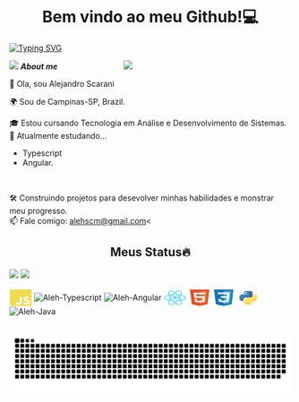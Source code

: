 <div align = 'center'>
  <a href="https://www.instagram.com/in/aleh_scm" target="_blank"><img src="https://img.shields.io/badge/Portfolio-2d38dd?style=for-the-badge&logo=github&logoColor=white" target="_blank" alt=""></a>
  <a href="https://www.instagram.com/in/aleh_scm" target="_blank"><img src="https://img.shields.io/badge/Instagram-E4405F?style=for-the-badge&logo=instagram&logoColor=white" target="_blank" alt=""></a>
  <a href="https://www.linkedin.com/in/alehscm" target="_blank"><img src="https://img.shields.io/badge/LinkedIn-0077B5?style=for-the-badge&logo=linkedin&logoColor=white" target="_blank" alt=""></a>
</div>

# <div align = center> Bem vindo ao meu Github!💻 </div>

[![Typing SVG](https://readme-typing-svg.demolab.com?font=Fira+Code&pause=1000&color=ff0086&background=FF56FF00&center=true&width=435&lines=Aspiring+Full-Stack+Developer+%F0%9F%9A%80)](https://git.io/typing-svg)

<img align = 'right' width = '300px'  src="https://cdn.discordapp.com/attachments/1330758964937363467/1330759120478797865/8fef2e8c3b0b91c868824cf7cebc3f97.gif?ex=678f2582&is=678dd402&hm=266b55f6b85542d9fdb52b2ebb065a57df26bcd0e972ffc91f1b5ea3dc7dc2c4&" />

<img src="https://media.giphy.com/media/ObNTw8Uzwy6KQ/giphy.gif" width="30px">&nbsp;***About me***

👋 Ola, sou Alejandro Scarani

🌍 Sou de Campinas-SP, Brazil.

🎓 Estou cursando Tecnologia em Análise e Desenvolvimento de Sistemas.
<br>
🎯 Atualmente estudando...
  - Typescript
  - Angular.
<br>
  
🛠️ Construindo projetos para desevolver minhas habilidades e monstrar meu progresso.
<br>
📫 Fale comigo: <a href="alehscm@gmail.com">alehscm@gmail.com<
## <div align = center> Meus Status🔥 </div>


<div display: flex;>
  <img height = '220em' src="https://github-readme-stats.vercel.app/api?username=alehscm&show_icons=true&theme=radical">
  <img  height = '220em' src="https://github-readme-stats.vercel.app/api/top-langs/?username=alehscm&layout=compact&show_icons=true&theme=radical">
</div>


<div style="display: inline_block"><br>
  <img align="center" alt="Aleh-Js" height="30" width="40" src="https://raw.githubusercontent.com/devicons/devicon/master/icons/javascript/javascript-plain.svg">
  <img align="center" alt="Aleh-Typescript" height="30" width="40" src="https://cdn.jsdelivr.net/gh/devicons/devicon@latest/icons/typescript/typescript-plain.svg">
  <img align="center" alt="Aleh-Angular" height="30" width="40" src="https://cdn.jsdelivr.net/gh/devicons/devicon@latest/icons/angular/angular-original.svg">    
  <img align="center" alt="Aleh-React" height="30" width="40" src="https://raw.githubusercontent.com/devicons/devicon/master/icons/react/react-original.svg">
  <img align="center" alt="Aleh-HTML" height="30" width="40" src="https://raw.githubusercontent.com/devicons/devicon/master/icons/html5/html5-original.svg">
  <img align="center" alt="Aleh-CSS" height="30" width="40" src="https://raw.githubusercontent.com/devicons/devicon/master/icons/css3/css3-original.svg">
  <img align="center" alt="Aleh-Python" height="30" width="40" src="https://raw.githubusercontent.com/devicons/devicon/master/icons/python/python-original.svg">
  <img align="center" alt="Aleh-Java" height="30" width="40" src="https://cdn.jsdelivr.net/gh/devicons/devicon@latest/icons/java/java-original.svg">
</div>

###

##

<img src="https://raw.githubusercontent.com/alehscm/alehscm/output/snake.svg" alt="Snake animation" />

##
